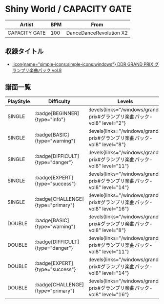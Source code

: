 # Shiny World / CAPACITY GATE

|Artist|BPM|From|
|------|---|----|
|CAPACITY GATE|100|DanceDanceRevolution X2|

## 収録タイトル

- [:icon{name="simple-icons:simple-icons:windows"} DDR GRAND PRIX グランプリ楽曲パック vol.8](/windows/grand-prix#グランプリ楽曲パック-vol8)

## 譜面一覧

|PlayStyle|Difficulty|Levels|Notes|Movie|
|---------|----------|------|-----|-----|
|SINGLE| :badge[BEGINNER]{type="info"}| :levels{links="/windows/grand-prix#グランプリ楽曲パック-vol8" level="2"}|73/7||
|SINGLE| :badge[BASIC]{type="warning"}| :levels{links="/windows/grand-prix#グランプリ楽曲パック-vol8" level="8"}|196/5||
|SINGLE| :badge[DIFFICULT]{type="danger"}| :levels{links="/windows/grand-prix#グランプリ楽曲パック-vol8" level="11"}|272/6||
|SINGLE| :badge[EXPERT]{type="success"}| :levels{links="/windows/grand-prix#グランプリ楽曲パック-vol8" level="14"}|371/1||
|SINGLE| :badge[CHALLENGE]{type="primary"}| :levels{links="/windows/grand-prix#グランプリ楽曲パック-vol8" level="16"}|426/6||
|DOUBLE| :badge[BASIC]{type="warning"}| :levels{links="/windows/grand-prix#グランプリ楽曲パック-vol8" level="8"}|192/5||
|DOUBLE| :badge[DIFFICULT]{type="danger"}| :levels{links="/windows/grand-prix#グランプリ楽曲パック-vol8" level="11"}|256/5||
|DOUBLE| :badge[EXPERT]{type="success"}| :levels{links="/windows/grand-prix#グランプリ楽曲パック-vol8" level="14"}|361/0||
|DOUBLE| :badge[CHALLENGE]{type="primary"}| :levels{links="/windows/grand-prix#グランプリ楽曲パック-vol8" level="16"}|421/6||
